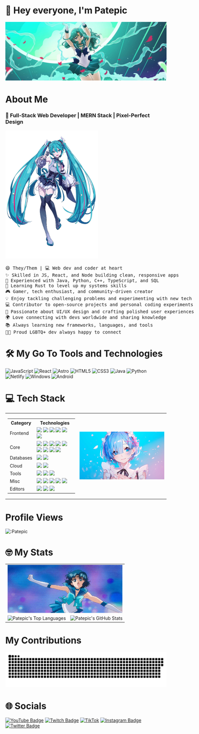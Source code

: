 # 👋 Hey everyone, I'm Patepic

<img src="images/Sailor Neptune Banner.jpg" alt="Sailor Neptune Banner">

# About Me 

### 🎯 Full-Stack Web Developer | MERN Stack | Pixel-Perfect Design

<div style="display: flex; gap: 20px; align-items: center; flex-wrap: wrap;">
  <img src="images/Miku.png" alt="miku" height="400">
  <div style="max-width: 600px;">
<pre style="margin: 0;">
😄 They/Them | 💻 Web dev and coder at heart  
✨ Skilled in JS, React, and Node building clean, responsive apps  
🌱 Experienced with Java, Python, C++, TypeScript, and SQL  
🦀 Learning Rust to level up my systems skills  
🎮 Gamer, tech enthusiast, and community-driven creator  
💡 Enjoy tackling challenging problems and experimenting with new tech  
💻 Contributor to open-source projects and personal coding experiments  
🎨 Passionate about UI/UX design and crafting polished user experiences  
🌍 Love connecting with devs worldwide and sharing knowledge  
📚 Always learning new frameworks, languages, and tools  
🏳️‍🌈 Proud LGBTQ+ dev always happy to connect
</pre>
  </div>
</div>

# 🛠️ My Go To Tools and Technologies
![JavaScript](https://img.shields.io/badge/JavaScript-%23323330.svg?style=flat&logo=javascript&logoColor=%23F7DF1E) ![React](https://img.shields.io/badge/React-%2320232a?style=flat&logo=react&logoColor=%2361DAFB) ![Astro](https://img.shields.io/badge/Astro-a545f0?style=flat&logo=astro&logoColor=white) ![HTML5](https://img.shields.io/badge/HTML5-E34F26?style=flat&logo=html5&logoColor=white) ![CSS3](https://img.shields.io/badge/CSS3-1572B6?style=flat&logo=css3&logoColor=white) ![Java](https://img.shields.io/badge/Java-007396?style=flat&logo=java&logoColor=white) ![Python](https://img.shields.io/badge/Python-3670A0?style=flat&logo=python&logoColor=ffdd54) ![Netlify](https://img.shields.io/badge/Netlify-00C7B7?style=flat&logo=netlify&logoColor=white) ![Windows](https://img.shields.io/badge/Windows-0078D6?style=flat&logo=windows&logoColor=white) ![Android](https://img.shields.io/badge/Android-3DDC84?style=flat&logo=android&logoColor=white)

# 💻 Tech Stack
<table style="border: 0;">
  <tr>
    <td>
      <table>
        <tr>
          <th>Category</th>
          <th>Technologies</th>
        </tr>
        <tr>
          <td>Frontend</td>
          <td>
            <img src="https://img.shields.io/badge/React-%2320232a?style=flat&logo=react&logoColor=%2361DAFB">
            <img src="https://img.shields.io/badge/Astro-a545f0?style=flat&logo=astro&logoColor=white">
            <img src="https://img.shields.io/badge/Material_UI-0081CB?style=flat&logo=mui&logoColor=white">
            <img src="https://img.shields.io/badge/HTML5-E34F26?style=flat&logo=html5&logoColor=white">
            <img src="https://img.shields.io/badge/CSS3-1572B6?style=flat&logo=css3&logoColor=white">
            <img src="https://img.shields.io/badge/Tailwind_CSS-38B2AC?style=flat&logo=tailwindcss&logoColor=white">
          </td>
        </tr>
        <tr>
          <td>Core</td>
          <td>
            <img src="https://img.shields.io/badge/JavaScript-%23323330.svg?style=flat&logo=javascript&logoColor=%23F7DF1E">
            <img src="https://img.shields.io/badge/TypeScript-3178C6?style=flat&logo=typescript&logoColor=white">
            <img src="https://img.shields.io/badge/Java-007396?style=flat&logo=java&logoColor=white">
            <img src="https://img.shields.io/badge/Python-3670A0?style=flat&logo=python&logoColor=ffdd54">
            <img src="https://img.shields.io/badge/C++-00599C?style=flat&logo=cplusplus&logoColor=white">
            <img src="https://img.shields.io/badge/C%23-239120?style=flat&logo=csharp&logoColor=white">
            <img src="https://img.shields.io/badge/SQL-4479A1?style=flat&logo=mysql&logoColor=white">
            <img src="https://img.shields.io/badge/Node.js-6DA55F?style=flat&logo=nodedotjs&logoColor=white">
            <img src="https://img.shields.io/badge/Express.js-%23404d59.svg?style=flat&logo=express&logoColor=%2361DAFB">
          </td>
        </tr>
        <tr>
          <td>Databases</td>
          <td>
            <img src="https://img.shields.io/badge/MySQL-4479A1?style=flat&logo=mysql&logoColor=white">
            <img src="https://img.shields.io/badge/MongoDB-47A248?style=flat&logo=mongodb&logoColor=white">
          </td>
        </tr>
        <tr>
          <td>Cloud</td>
          <td>
            <img src="https://img.shields.io/badge/Netlify-00C7B7?style=flat&logo=netlify&logoColor=white">
            <img src="https://img.shields.io/badge/Firebase-FFCA28?style=flat&logo=firebase&logoColor=black">
          </td>
        </tr>
        <tr>
          <td>Tools</td>
          <td>
            <img src="https://img.shields.io/badge/Git-F05032?style=flat&logo=git&logoColor=white">
            <img src="https://img.shields.io/badge/GitHub-181717?style=flat&logo=github&logoColor=white">
            <img src="https://img.shields.io/badge/NPM-%23CB3837.svg?style=flat&logo=npm&logoColor=white">
          </td>
        </tr>
        <tr>
          <td>Misc</td>
          <td>
            <img src="https://img.shields.io/badge/Linux-FCC624?style=flat&logo=linux&logoColor=black">
            <img src="https://img.shields.io/badge/Ubuntu-E95420?style=flat&logo=ubuntu&logoColor=white">
            <img src="https://img.shields.io/badge/Windows-0078D6?style=flat&logo=windows&logoColor=white">
            <img src="https://img.shields.io/badge/Android-3DDC84?style=flat&logo=android&logoColor=white">
            <img src="https://img.shields.io/badge/Bash-4EAA25?style=flat&logo=gnubash&logoColor=white">
          </td>
        </tr>
        <tr>
          <td>Editors</td>
          <td>
            <img src="https://img.shields.io/badge/VSCode-007ACC?style=flat&logo=visualstudiocode&logoColor=white">
            <img src="https://img.shields.io/badge/IntelliJ-000000?style=flat&logo=intellijidea&logoColor=white">
            <img src="https://img.shields.io/badge/Android_Studio-3DDC84?style=flat&logo=androidstudio&logoColor=white">
          </td>
        </tr>
      </table>
    </td>
    <td>
      <img src="images/Rem.jpg" alt="Rem">
    </td>
  </tr>
</table>
<div>

# Profile Views
![:Patepic](https://count.getloli.com/@:Patepic?theme=love-and-deepspace)

</div>

# 🤓 My Stats
<table style="border: 0;" width="600">
  <tr>
    <td colspan="2">
      <img src="images/Sailor Mercury.gif" alt="Sailor Mercury" width="100%" height="150">
    </td>
  </tr>
  <tr>
    <td>
      <img src="https://github-readme-stats.vercel.app/api/top-langs/?username=Patepic&layout=compact&theme=nightowl" alt="Patepic's Top Languages" height="200">
    </td>
    <td>
      <img src="https://github-readme-stats.vercel.app/api?username=Patepic&theme=nightowl&show_icons=true&count_private=true" alt="Patepic's GitHub Stats" height="200">
    </td>
  </tr>
</table>

# My Contributions
<picture>
  <source media="(prefers-color-scheme: dark)" srcset="https://raw.githubusercontent.com/patepic/patepic/output/github-snake-dark.svg" />
  <source media="(prefers-color-scheme: light)" srcset="https://raw.githubusercontent.com/patepic/patepic/output/github-snake.svg" />
  <img alt="github-snake" src="https://raw.githubusercontent.com/patepic/patepic/output/github-snake.svg" />
</picture>

# 🌐 Socials

[![YouTube Badge](https://img.shields.io/badge/YouTube-%23FF0000.svg?style=plastic&logo=YouTube&logoColor=white)](https://www.youtube.com/channel/UCahKkSPFYLTz_NK-Hp9q1dw) 
[![Twitch Badge](https://img.shields.io/badge/Twitch-%239146FF.svg?style=plastic&logo=Twitch&logoColor=white)](https://www.twitch.tv/patepic) 
[![TikTok](https://img.shields.io/badge/TikTok-%23000000.svg?style=plastic&logo=TikTok&logoColor=white)](https://www.tiktok.com/@patepic) 
[![Instagram Badge](https://img.shields.io/badge/Instagram-%23E4405F.svg?style=plastic&logo=Instagram&logoColor=white)](https://www.instagram.com/patepic) 
[![Twitter Badge](https://img.shields.io/badge/Twitter-%231DA1F2.svg?style=plastic&logo=X&logoColor=white)](https://twitter.com/patepicvt)  
